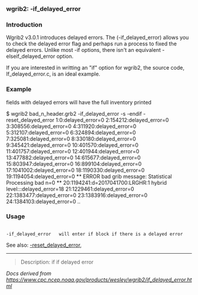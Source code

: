 
### wgrib2: -if\_delayed\_error



### Introduction



Wgrib2 v3.0.1 introduces delayed errors. The (-if\_delayed\_error) allows you
to check the delayed error flag and perhaps run a process to fixed the delayed errors.
Unlike most -if options, there isn't an equivalent
-elseif\_delayed\_error option.

If you are interested in writting an "if" option for wgrib2, the source code, If\_delayed\_error.c, 
is an ideal example.

### Example



fields with delayed errors will have the full inventory printed

$ wgrib2 bad\_n\_header.grb2 -if\_delayed\_error -s -endif -reset\_delayed\_error
1:0:delayed\_error=0
2:154212:delayed\_error=0
3:308556:delayed\_error=0
4:311920:delayed\_error=0
5:312107:delayed\_error=0
6:324894:delayed\_error=0
7:325081:delayed\_error=0
8:330180:delayed\_error=0
9:345421:delayed\_error=0
10:401570:delayed\_error=0
11:401757:delayed\_error=0
12:401944:delayed\_error=0
13:477882:delayed\_error=0
14:615677:delayed\_error=0
15:803947:delayed\_error=0
16:899104:delayed\_error=0
17:1041002:delayed\_error=0
18:1190330:delayed\_error=0
19:1194054:delayed\_error=0
\*\* ERROR bad grib message: Statistical Processing bad n=0 \*\*
20:1194241:d=2017041700:LRGHR:1 hybrid level:::delayed\_error=18
21:1229461:delayed\_error=0
22:1383477:delayed\_error=0
23:1383916:delayed\_error=0
24:1384103:delayed\_error=0
..

### Usage




```

-if_delayed_error   will enter if block if there is a delayed error

```


See also:
 [-reset\_delayed\_error](./reset_delayed_error.html), 










----

>Description: if           if delayed error

_Docs derived from <https://www.cpc.ncep.noaa.gov/products/wesley/wgrib2/if_delayed_error.html>_